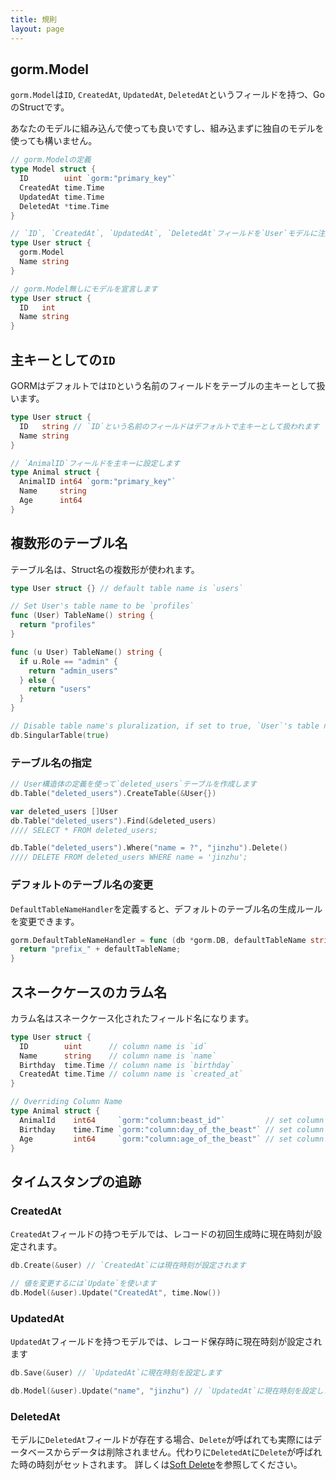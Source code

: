 ```yaml
---
title: 規則
layout: page
---
```


## gorm.Model

`gorm.Model`は`ID`, `CreatedAt`, `UpdatedAt`, `DeletedAt`というフィールドを持つ、GoのStructです。

あなたのモデルに組み込んで使っても良いですし、組み込まずに独自のモデルを使っても構いません。

```go
// gorm.Modelの定義
type Model struct {
  ID        uint `gorm:"primary_key"`
  CreatedAt time.Time
  UpdatedAt time.Time
  DeletedAt *time.Time
}

// `ID`, `CreatedAt`, `UpdatedAt`, `DeletedAt`フィールドを`User`モデルに注入します
type User struct {
  gorm.Model
  Name string
}

// gorm.Model無しにモデルを宣言します
type User struct {
  ID   int
  Name string
}
```

## 主キーとしての`ID`

GORMはデフォルトでは`ID`という名前のフィールドをテーブルの主キーとして扱います。

```go
type User struct {
  ID   string // `ID`という名前のフィールドはデフォルトで主キーとして扱われます
  Name string
}

// `AnimalID`フィールドを主キーに設定します
type Animal struct {
  AnimalID int64 `gorm:"primary_key"`
  Name     string
  Age      int64
}
```

## 複数形のテーブル名

テーブル名は、Struct名の複数形が使われます。

```go
type User struct {} // default table name is `users`

// Set User's table name to be `profiles`
func (User) TableName() string {
  return "profiles"
}

func (u User) TableName() string {
  if u.Role == "admin" {
    return "admin_users"
  } else {
    return "users"
  }
}

// Disable table name's pluralization, if set to true, `User`'s table name will be `user`
db.SingularTable(true)
```

### テーブル名の指定

```go
// User構造体の定義を使って`deleted_users`テーブルを作成します
db.Table("deleted_users").CreateTable(&User{})

var deleted_users []User
db.Table("deleted_users").Find(&deleted_users)
//// SELECT * FROM deleted_users;

db.Table("deleted_users").Where("name = ?", "jinzhu").Delete()
//// DELETE FROM deleted_users WHERE name = 'jinzhu';
```

### デフォルトのテーブル名の変更

`DefaultTableNameHandler`を定義すると、デフォルトのテーブル名の生成ルールを変更できます。

```go
gorm.DefaultTableNameHandler = func (db *gorm.DB, defaultTableName string) string  {
  return "prefix_" + defaultTableName;
}
```

## スネークケースのカラム名

カラム名はスネークケース化されたフィールド名になります。

```go
type User struct {
  ID        uint      // column name is `id`
  Name      string    // column name is `name`
  Birthday  time.Time // column name is `birthday`
  CreatedAt time.Time // column name is `created_at`
}

// Overriding Column Name
type Animal struct {
  AnimalId    int64     `gorm:"column:beast_id"`         // set column name to `beast_id`
  Birthday    time.Time `gorm:"column:day_of_the_beast"` // set column name to `day_of_the_beast`
  Age         int64     `gorm:"column:age_of_the_beast"` // set column name to `age_of_the_beast`
}
```

## タイムスタンプの追跡

### CreatedAt

`CreatedAt`フィールドの持つモデルでは、レコードの初回生成時に現在時刻が設定されます。

```go
db.Create(&user) // `CreatedAt`には現在時刻が設定されます

// 値を変更するには`Update`を使います
db.Model(&user).Update("CreatedAt", time.Now())
```

### UpdatedAt

`UpdatedAt`フィールドを持つモデルでは、レコード保存時に現在時刻が設定されます

```go
db.Save(&user) // `UpdatedAt`に現在時刻を設定します

db.Model(&user).Update("name", "jinzhu") // `UpdatedAt`に現在時刻を設定します
```

### DeletedAt

モデルに`DeletedAt`フィールドが存在する場合、`Delete`が呼ばれても実際にはデータベースからデータは削除されません。代わりに`DeletedAt`に`Delete`が呼ばれた時の時刻がセットされます。 詳しくは[Soft Delete](/docs/delete.html#Soft-Delete)を参照してください。